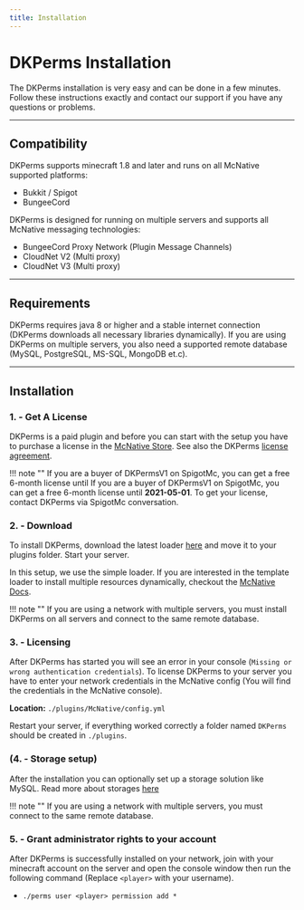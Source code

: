 ```yaml
---
title: Installation
---
```


# DKPerms Installation

The DKPerms installation is very easy and can be done in a few minutes. Follow these instructions 
exactly and contact our support if you have any questions or problems.

***

## **Compatibility**
DKPerms supports minecraft 1.8 and later and runs on all McNative supported platforms:

 * Bukkit / Spigot
 * BungeeCord

DKPerms is designed for running on multiple servers and supports all McNative messaging technologies:

 * BungeeCord Proxy Network (Plugin Message Channels)
 * CloudNet V2 (Multi proxy)
 * CloudNet V3 (Multi proxy)

***

## **Requirements**

DKPerms requires java 8 or higher and a stable internet connection (DKPerms downloads all necessary libraries dynamically). 
If you are using DKPerms on multiple servers, you also need a supported remote database (MySQL, PostgreSQL, MS-SQL, MongoDB et.c).

***

## **Installation**

### **1. - Get A License**
DKPerms is a paid plugin and before you can start with the setup you have to purchase a license in the [McNative Store](https://mcnative.org/plugins/pretronic/dkperms). 
See also the DKPerms [license agreement](../license.md).

!!! note ""
    If you are a buyer of DKPermsV1 on SpigotMc, you can get a free 6-month license until If you are a buyer of DKPermsV1 
    on SpigotMc, you can get a free 6-month license until **2021-05-01**. To get your license, contact DKPerms via SpigotMc conversation.

### **2. - Download**
To install DKPerms, download the latest loader [here](https://downloads.mcnative.org/id/19303be6-0b2d-11eb-9f43-0242ac180002) and
move it to your plugins folder. Start your server.

In this setup, we use the simple loader. If you are interested in the template loader to install multiple resources dynamically, 
checkout the [McNative Docs](https://docs.mcnative.org/).

!!! note ""
    If you are using a network with multiple servers, you must install DKPerms on all servers and connect to the same remote database.

### **3. - Licensing**
After DKPerms has started you will see an error in your console (`Missing or wrong authentication credentials`). 
To license DKPerms to your server you have to enter your network credentials in the McNative config (You will find the credentials in the McNative console).

**Location:** `./plugins/McNative/config.yml`

Restart your server, if everything worked correctly a folder named `DKPerms` should be created in `./plugins`.

### **(4. - Storage setup)**
After the installation you can optionally set up a storage solution like MySQL. Read more about storages [here](storage.md)

!!! note ""
    If you are using a network with multiple servers, you must connect to the same remote database.

### **5. - Grant administrator rights to your account**

After DKPerms is successfully installed on your network, join with your minecraft account on the server and open the console 
window then run the following command (Replace `<player>` with your username).

 * `./perms user <player> permission add *`

